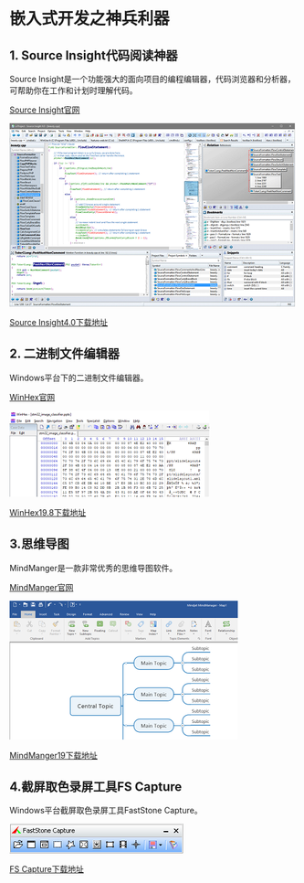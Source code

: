# 嵌入式开发之神兵利器

## 1. Source Insight代码阅读神器
Source Insight是一个功能强大的面向项目的编程编辑器，代码浏览器和分析器，可帮助你在工作和计划​​时理解代码。

[Source Insight官网](https://www.sourceinsight.com)

![](..\assets\images\tools\embedded_dev_tools\si4.png)

[Source Insight4.0下载地址](https://pan.baidu.com/s/1QSbTNCozldiEn5wihwDKJQ)

## 2. 二进制文件编辑器

Windows平台下的二进制文件编辑器。

[WinHex官网](http://www.x-ways.net/winhex/)

![](..\assets\images\tools\embedded_dev_tools\winhex.png)


[WinHex19.8下载地址](https://pan.baidu.com/s/1aKSVuxW4hvD_mAy6XLzPzw)

## 3.思维导图

MindManger是一款非常优秀的思维导图软件。

[MindManger官网](https://www.mindjet.com)

![](..\assets\images\tools\embedded_dev_tools\mindmanger.png)


[MindManger19下载地址](https://pan.baidu.com/s/1skX6hymkSluORLItEQM8Sg)

## 4.截屏取色录屏工具FS Capture

Windows平台截屏取色录屏工具FastStone Capture。

![](../\assets\images\tools\embedded_dev_tools\fs_capture.png)


[FS Capture下载地址](https://pan.baidu.com/s/1odCv8qPHHsiQkr2utDsiAw)